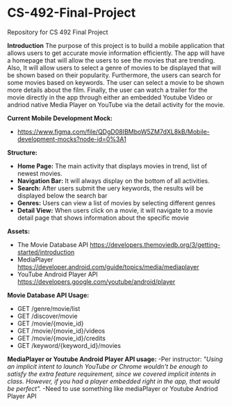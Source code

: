 # CS-492-Final-Project
Repository for CS 492 Final Project

**Introduction**
The purpose of this project is to build a mobile application that allows users to get accurate movie information efficiently. The app will have a homepage that will allow the users to see the movies that are trending. Also, It will allow users to select a genre of movies to be displayed that will be shown based on their popularity. Furthermore, the
users can search for some movies based on keywords. The user can select a movie to be shown more details about the film. Finally, the user can watch a trailer for the movie directly in the app through either an embedded Youtube Video or andriod native Media Player on YouTube via the detail activity for the movie.

**Current Mobile Development Mock:**
- https://www.figma.com/file/QDgD08IBMboW5ZM7dXL8kB/Mobile-development-mocks?node-id=0%3A1

**Structure:**
- **Home Page:** The main activity that displays movies in trend, list of newest movies.
- **Navigation Bar:** It will always display on the bottom of all activities. 
- **Search:** After users submit the uery keywords, the results will be displayed below the search bar
- **Genres:** Users can view a list of movies by selecting different genres
- **Detail View:** When users click on a movie, it will navigate to a movie detail page that
shows information about the specific movie

**Assets:**
- The Movie Database API https://developers.themoviedb.org/3/getting-started/introduction
- MediaPlayer https://developer.android.com/guide/topics/media/mediaplayer
- YouTube Android Player API https://developers.google.com/youtube/android/player

**Movie Database API Usage:**
- GET /genre/movie/list
- GET /discover/movie
- GET /movie/{movie_id}
- GET /movie/{movie_id}/videos
- GET /movie/{movie_id}/credits
- GET /keyword/{keyword_id}/movies

**MediaPlayer or Youtube Android Player API usage:**
-Per instructor: _"Using an implicit intent to launch YouTube or Chrome wouldn't be enough to satisfy the extra feature requirement, since we covered implicit intents in class.  However, if you had a player embedded right in the app, that would be perfect"._ 
-Need to use something like mediaPlayer or Youtube Andriod Player API
